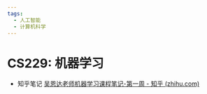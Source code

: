 ```yaml
---
tags:
  - 人工智能
  - 计算机科学
---
```


# CS229: 机器学习

- 知乎笔记 [吴恩达老师机器学习课程笔记-第一周 - 知乎 (zhihu.com)](https://zhuanlan.zhihu.com/p/43490782)